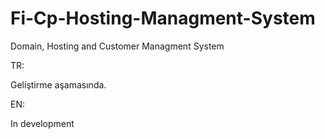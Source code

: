 # Fi-Cp-Hosting-Managment-System
Domain, Hosting and Customer Managment System

TR:

Geliştirme aşamasında.

EN: 

In development
